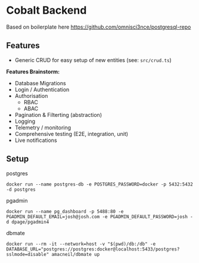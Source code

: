 # Cobalt Backend

Based on boilerplate here https://github.com/omnisci3nce/postgresql-repo

## Features

- Generic CRUD for easy setup of new entities (see: `src/crud.ts`)

**Features Brainstorm:**

- Database Migrations
- Login / Authentication
- Authorisation
  - RBAC
  - ABAC
- Pagination & Filterting (abstraction)
- Logging
- Telemetry / monitoring
- Comprehensive testing (E2E, integration, unit)
- Live notifications

## Setup

postgres

`docker run --name postgres-db -e POSTGRES_PASSWORD=docker -p 5432:5432 -d postgres`

pgadmin

`docker run --name pg_dashboard -p 5488:80 -e PGADMIN_DEFAULT_EMAIL=josh@josh.com -e PGADMIN_DEFAULT_PASSWORD=josh -d dpage/pgadmin4`

dbmate

`docker run --rm -it --network=host -v "$(pwd)/db:/db" -e DATABASE_URL="postgres://postgres:docker@localhost:5433/postgres?sslmode=disable" amacneil/dbmate up`